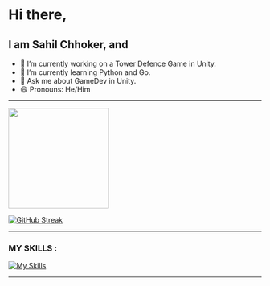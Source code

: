   # Hi there,
  ## I am Sahil Chhoker, and
  - 🔭 I’m currently working on a Tower Defence Game in Unity.
  - 🌱 I’m currently learning Python and Go.
  - 💬 Ask me about GameDev in Unity.
  - 😄 Pronouns: He/Him 
----
<a href="https://github.com/sahil-chhoker/github-readme-stats">
  <img height=200 align="center" src="https://github-readme-stats.vercel.app/api?username=sahil-chhoker&show_icons=true&theme=dark" />
</a>

[![GitHub Streak](http://github-readme-streak-stats.herokuapp.com?user=sahil-chhoker&theme=dark&background=000000)](https://git.io/streak-stats)

----

<!--- ![Snake animation](https://github.com/sahil-chhoker/sahil-chhoker/blob/output/github-contribution-grid-snake.svg)-->

### MY SKILLS : 
[![My Skills](https://skillicons.dev/icons?i=cs,python,go,unity,postgresql,dotnet,git,github,discord,ps)](https://skillicons.dev)

---

<!--
**Sahil-Chhoker/Sahil-Chhoker** is a ✨ _special_ ✨ repository because its `README.md` (this file) appears on your GitHub profile.

Here are some ideas to get you started:

- 🔭 I’m currently working on ...
- 🌱 I’m currently learning ...

- 🤔 I’m looking for help with ...
- 💬 Ask me about ...
- ⚡ Fun fact: ...
-->
